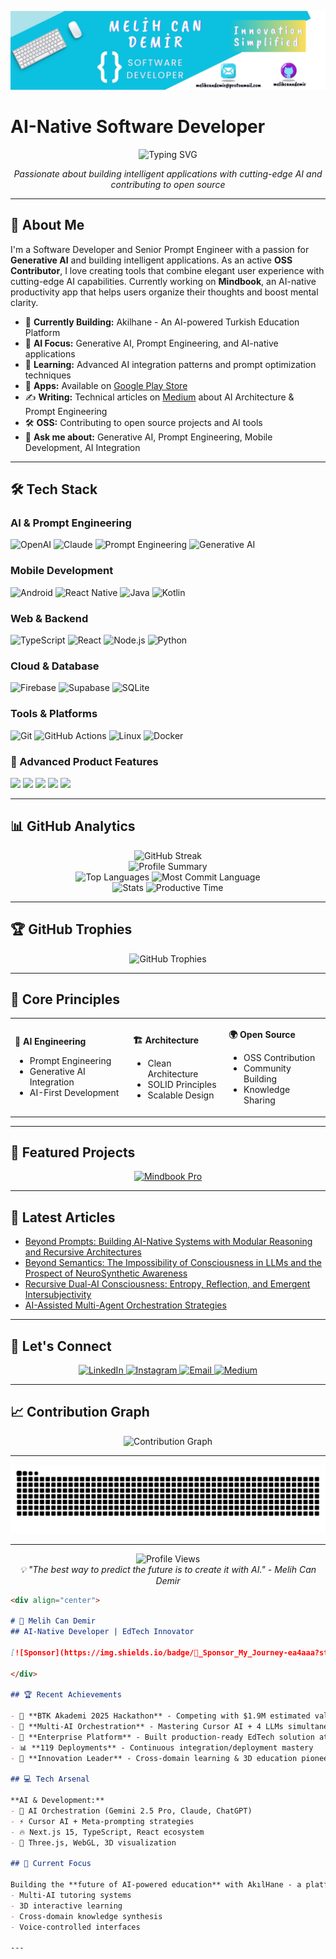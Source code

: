 <p align="center">
  <img src="images/banner.png" alt="banner" />
</p>

# AI-Native Software Developer

<div align="center">
  <img src="https://readme-typing-svg.demolab.com/?lines=Software+Developer;Senior+Prompt+Engineer;Generative+AI+Specialist;OSS+Contributor&font=Fira%20Code&center=true&width=440&height=45&color=58a6ff&vCenter=true&pause=1000&size=22" alt="Typing SVG" />
</div>

<p align="center">
  <em>Passionate about building intelligent applications with cutting-edge AI and contributing to open source</em>
</p>

---

## 🚀 About Me

I'm a Software Developer and Senior Prompt Engineer with a passion for **Generative AI** and building intelligent applications. As an active **OSS Contributor**, I love creating tools that combine elegant user experience with cutting-edge AI capabilities. Currently working on **Mindbook**, an AI-native productivity app that helps users organize their thoughts and boost mental clarity.

- 🔭 **Currently Building:** Akilhane - An AI-powered Turkish Education Platform
- 🤖 **AI Focus:** Generative AI, Prompt Engineering, and AI-native applications
- 🌱 **Learning:** Advanced AI integration patterns and prompt optimization techniques
- 📱 **Apps:** Available on [Google Play Store](https://bit.ly/melihcan)
- ✍️ **Writing:** Technical articles on [Medium](https://medium.com/@melihcandemir) about AI Architecture & Prompt Engineering
- 🛠️ **OSS:** Contributing to open source projects and AI tools
- 💬 **Ask me about:** Generative AI, Prompt Engineering, Mobile Development, AI Integration

---

## 🛠️ Tech Stack

### AI & Prompt Engineering
<p align="left">
  <img src="https://img.shields.io/badge/OpenAI-412991?style=for-the-badge&logo=openai&logoColor=white" alt="OpenAI" />
  <img src="https://img.shields.io/badge/Claude-FF6B35?style=for-the-badge&logo=anthropic&logoColor=white" alt="Claude" />
  <img src="https://img.shields.io/badge/Prompt_Engineering-4285F4?style=for-the-badge&logo=google&logoColor=white" alt="Prompt Engineering" />
  <img src="https://img.shields.io/badge/Generative_AI-00D4FF?style=for-the-badge&logo=ai&logoColor=white" alt="Generative AI" />
</p>

### Mobile Development
<p align="left">
  <img src="https://img.shields.io/badge/Android-3DDC84?style=for-the-badge&logo=android&logoColor=white" alt="Android" />
  <img src="https://img.shields.io/badge/React_Native-20232A?style=for-the-badge&logo=react&logoColor=61DAFB" alt="React Native" />
  <img src="https://img.shields.io/badge/Java-ED8B00?style=for-the-badge&logo=openjdk&logoColor=white" alt="Java" />
  <img src="https://img.shields.io/badge/Kotlin-0095D5?style=for-the-badge&logo=kotlin&logoColor=white" alt="Kotlin" />
</p>

### Web & Backend
<p align="left">
  <img src="https://img.shields.io/badge/TypeScript-007ACC?style=for-the-badge&logo=typescript&logoColor=white" alt="TypeScript" />
  <img src="https://img.shields.io/badge/React-20232A?style=for-the-badge&logo=react&logoColor=61DAFB" alt="React" />
  <img src="https://img.shields.io/badge/Node.js-43853D?style=for-the-badge&logo=node.js&logoColor=white" alt="Node.js" />
  <img src="https://img.shields.io/badge/Python-3776AB?style=for-the-badge&logo=python&logoColor=white" alt="Python" />
</p>

### Cloud & Database
<p align="left">
  <img src="https://img.shields.io/badge/Firebase-039BE5?style=for-the-badge&logo=firebase&logoColor=white" alt="Firebase" />
  <img src="https://img.shields.io/badge/Supabase-3ECF8E?style=for-the-badge&logo=supabase&logoColor=white" alt="Supabase" />
  <img src="https://img.shields.io/badge/SQLite-07405E?style=for-the-badge&logo=sqlite&logoColor=white" alt="SQLite" />
</p>

### Tools & Platforms
<p align="left">
  <img src="https://img.shields.io/badge/Git-F05032?style=for-the-badge&logo=git&logoColor=white" alt="Git" />
  <img src="https://img.shields.io/badge/GitHub_Actions-2088FF?style=for-the-badge&logo=github-actions&logoColor=white" alt="GitHub Actions" />
  <img src="https://img.shields.io/badge/Linux-FCC624?style=for-the-badge&logo=linux&logoColor=black" alt="Linux" />
  <img src="https://img.shields.io/badge/Docker-2496ED?style=for-the-badge&logo=docker&logoColor=white" alt="Docker" />
</p>

### 🔧 Advanced Product Features

<p align="left">
  <img src="https://img.shields.io/badge/Modular%20Design-Monorepo-%23191970?style=for-the-badge&logo=appveyor&logoColor=white" />
  <img src="https://img.shields.io/badge/Multilingual%20UX-12%20Languages-%238f00ff?style=for-the-badge&logo=googletranslate&logoColor=white" />
  <img src="https://img.shields.io/badge/Secure%20Storage-AES--256-%2300b894?style=for-the-badge&logo=veracrypt&logoColor=white" />
  <img src="https://img.shields.io/badge/Markdown%20Support-Editor-%232b2d42?style=for-the-badge&logo=markdown&logoColor=white" />
  <img src="https://img.shields.io/badge/AI%20UX-Cognitive%20First-%23f39c12?style=for-the-badge&logo=neovim&logoColor=white" />
</p>

---

## 📊 GitHub Analytics

<div align="center">
  <img src="https://github-readme-streak-stats.herokuapp.com/?user=melihcanndemir&theme=tokyonight&hide_border=true" alt="GitHub Streak" />
</div>

<div align="center">
  <img src="https://github-profile-summary-cards.vercel.app/api/cards/profile-details?username=melihcanndemir&theme=github_dark" alt="Profile Summary"/>
</div>

<div align="center">
  <img src="https://github-profile-summary-cards.vercel.app/api/cards/repos-per-language?username=melihcanndemir&theme=github_dark" alt="Top Languages"/>
  <img src="https://github-profile-summary-cards.vercel.app/api/cards/most-commit-language?username=melihcanndemir&theme=github_dark" alt="Most Commit Language"/>
</div>

<div align="center">
  <img src="https://github-profile-summary-cards.vercel.app/api/cards/stats?username=melihcanndemir&theme=github_dark" alt="Stats"/>
  <img src="https://github-profile-summary-cards.vercel.app/api/cards/productive-time?username=melihcanndemir&theme=github_dark&utcOffset=3" alt="Productive Time"/>
</div>

---

## 🏆 GitHub Trophies

<div align="center">
  <img src="https://github-profile-trophy.vercel.app/?username=melihcanndemir&theme=onedark&no-frame=true&no-bg=true&margin-w=4&row=1" alt="GitHub Trophies" />
</div>

---

## 🎯 Core Principles

<table>
<tr>
<td>

**🤖 AI Engineering**
- Prompt Engineering
- Generative AI Integration
- AI-First Development

</td>
<td>

**🏗️ Architecture**
- Clean Architecture
- SOLID Principles
- Scalable Design

</td>
<td>

**🌍 Open Source**
- OSS Contribution
- Community Building
- Knowledge Sharing

</td>
</tr>
</table>

---

## 📱 Featured Projects

<div align="center">
  <a href="https://bit.ly/melihcan">
    <img src="https://img.shields.io/badge/📱_Mindbook_Pro-Download_on_Google_Play-1A73E8?style=for-the-badge&logo=android&logoColor=white" alt="Mindbook Pro" />
  </a>
</div>

---

## 📝 Latest Articles

<!-- BLOG-POST-LIST:START -->
- [Beyond Prompts: Building AI-Native Systems with Modular Reasoning and Recursive Architectures](https://medium.com/@melihcandemir/beyond-prompts-building-ai-native-systems-with-modular-reasoning-and-recursive-architectures-e865a9282816)
- [Beyond Semantics: The Impossibility of Consciousness in LLMs and the Prospect of NeuroSynthetic Awareness](https://medium.com/@melihcandemir/beyond-semantics-the-impossibility-of-consciousness-in-llms-and-the-prospect-of-neurosynthetic-94613a3c999b)
- [Recursive Dual-AI Consciousness: Entropy, Reflection, and Emergent Intersubjectivity](https://medium.com/@melihcandemir/title-recursive-dual-ai-consciousness-entropy-reflection-and-emergent-intersubjectivity-612ae073c876)
- [AI-Assisted Multi-Agent Orchestration Strategies](https://medium.com/@melihcandemir/ai-assisted-multi-agent-orchestration-strategies-dd537ab1b90c)
<!-- BLOG-POST-LIST:END -->

---

## 🤝 Let's Connect

<div align="center">
  <a href="https://linkedin.com/in/melihcandemir">
    <img src="https://img.shields.io/badge/LinkedIn-0077B5?style=for-the-badge&logo=linkedin&logoColor=white" alt="LinkedIn" />
  </a>
  <a href="https://instagram.com/melihcandemir">
    <img src="https://img.shields.io/badge/Instagram-E4405F?style=for-the-badge&logo=instagram&logoColor=white" alt="Instagram" />
  </a>
  <a href="mailto:melihcandemir@protonmail.com">
    <img src="https://img.shields.io/badge/ProtonMail-8B89CC?style=for-the-badge&logo=protonmail&logoColor=white" alt="Email" />
  </a>
  <a href="https://medium.com/@melihcandemir">
    <img src="https://img.shields.io/badge/Medium-12100E?style=for-the-badge&logo=medium&logoColor=white" alt="Medium" />
  </a>
</div>

---

## 📈 Contribution Graph

<div align="center">
  <img src="https://github-readme-activity-graph.vercel.app/graph?username=melihcanndemir&bg_color=0d1117&color=58a6ff&line=58a6ff&point=58a6ff&area=true&hide_border=true" alt="Contribution Graph" />
</div>

---

<div align="center">
  <img src="https://raw.githubusercontent.com/melihcanndemir/melihcanndemir/output/github-contribution-grid-snake-dark.svg" alt="Snake animation" />
</div>

---

<div align="center">
  <img src="https://komarev.com/ghpvc/?username=melihcanndemir&color=58a6ff&style=for-the-badge" alt="Profile Views" />
</div>

<div align="center">
  <em>💡 "The best way to predict the future is to create it with AI." - Melih Can Demir</em>
</div>

```markdown
<div align="center">

# 🤖 Melih Can Demir
## AI-Native Developer | EdTech Innovator

[![Sponsor](https://img.shields.io/badge/💖_Sponsor_My_Journey-ea4aaa?style=for-the-badge&logo=github)](https://github.com/sponsors/melihcanndemir)

</div>

## 🏆 Recent Achievements

- 🥇 **BTK Akademi 2025 Hackathon** - Competing with $1.9M estimated valued platform
- 🤖 **Multi-AI Orchestration** - Mastering Cursor AI + 4 LLMs simultaneously  
- 🚀 **Enterprise Platform** - Built production-ready EdTech solution at 24
- 📊 **119 Deployments** - Continuous integration/deployment mastery
- 🧠 **Innovation Leader** - Cross-domain learning & 3D education pioneers

## 💻 Tech Arsenal

**AI & Development:**
- 🤖 AI Orchestration (Gemini 2.5 Pro, Claude, ChatGPT)
- ⚡ Cursor AI + Meta-prompting strategies
- 🔥 Next.js 15, TypeScript, React ecosystem
- 🎯 Three.js, WebGL, 3D visualization

## 🌟 Current Focus

Building the **future of AI-powered education** with AkılHane - a platform that combines:
- Multi-AI tutoring systems
- 3D interactive learning
- Cross-domain knowledge synthesis
- Voice-controlled interfaces

---
